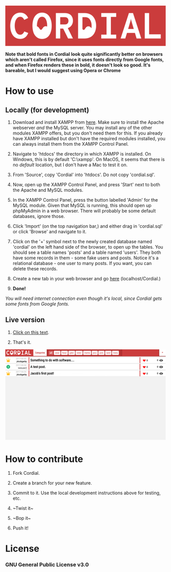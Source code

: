 ![Cordial](cordial-onred.png)

**Note that bold fonts in Cordial look quite significantly better on browsers which aren't called Firefox, since it uses fonts directly from Google fonts, and when Firefox renders these in bold, it doesn't look so good. It's bareable, but I would suggest using Opera or Chrome**

# How to use

## Locally (for development)

 1. Download and install XAMPP from [here](https://www.apachefriends.org/index.html). Make sure to install the Apache webserver *and* the MySQL server. You may install any of the other modules XAMPP offers, but you don't need them for this. If you already have XAMPP installed but don't have the required modules installed, you can always install them from the XAMPP Control Panel.
 
 2. Navigate to 'htdocs' the directory in which XAMPP is installed. On Windows, this is by default 'C:\xampp'. On MacOS, it seems that there is no *default* location, but I don't have a Mac to test it on.
 
 3. From 'Source', copy 'Cordial' into 'htdocs'. Do not copy 'cordial.sql'.
 
 4. Now, open up the XAMPP Control Panel, and press 'Start' next to both the Apache and MySQL modules.
 
 5. In the XAMPP Control Panel, press the button labelled 'Admin' for the MySQL module. Given that MySQL is running, this should open up phpMyAdmin in a web browser. There will probably be some default databases, ignore those.
 
 6. Click 'Import' (on the top navigation bar,) and either drag in 'cordial.sql' or click 'Browse' and navigate to it.
 
 7. Click on the '+' symbol next to the newly created database named 'cordial' on the left hand side of the browser, to open up the tables. You should see a table names 'posts' and a table named 'users'. They both have some records in them - some fake users and posts. Notice it's a relational database - one user to many posts. If you want, you can delete these records.
 
 8. Create a new tab in your web browser and go [here](http://localhost/Cordial/) (localhost/Cordial.)
 
 9. **Done!**
 
*You will need internet connection even though it's local, since Cordial gets some fonts from Google fonts.*

## Live version

 1. [Click on this text](http://cordial.jacobgarby.co.uk).
 
 2. That's it.
 
![Cordial](cordial-screen2.png)
 
# How to contribute

 1. Fork Cordial.
 
 2. Create a branch for your new feature.
 
 3. Commit to it. Use the local development instructions above for testing, etc.
 
 4. ~Twist it~
 
 5. ~Bop it~
 
 6. Push it!
 
# License

### GNU General Public License v3.0
